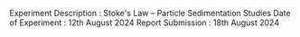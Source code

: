 Experiment Description : Stoke's Law – Particle Sedimentation Studies
Date of Experiment : 12th August 2024
Report Submission : 18th August 2024
